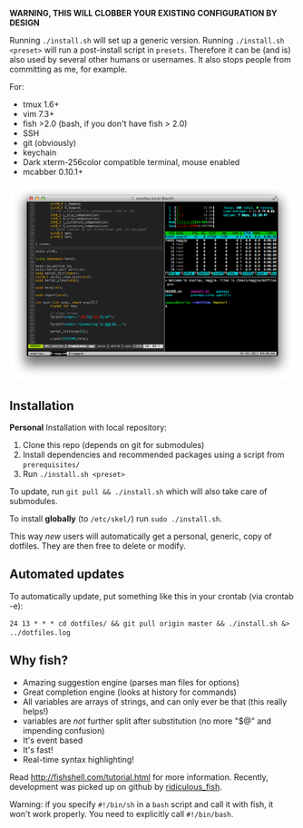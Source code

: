 **WARNING, THIS WILL CLOBBER YOUR EXISTING CONFIGURATION BY DESIGN**

Running `./install.sh` will set up a generic version. Running `./install.sh <preset>`
will run a post-install script in `presets`. Therefore it can be (and is) also used
by several other humans or usernames. It also stops people from committing as me, for example.

For:

  * tmux 1.6+
  * vim 7.3+
  * fish >2.0 (bash, if you don't have fish > 2.0)
  * SSH
  * git (obviously)
  * keychain
  * Dark xterm-256color compatible terminal, mouse enabled
  * mcabber 0.10.1+


![Screenshot](screenshot.png "Why do all terminal screenshots show top or htop running?")


Installation
------------

**Personal** Installation with local repository:

  1. Clone this repo (depends on git for submodules)
  2. Install dependencies and recommended packages using a script from `prerequisites/`
  3. Run `./install.sh <preset>`

To update, run `git pull && ./install.sh` which will also take care of submodules.

To install **globally** (to `/etc/skel/`) run `sudo ./install.sh`.

This way *new* users will automatically get a personal, generic, copy of dotfiles. They
are then free to delete or modify.

Automated updates
-----------------

To automatically  update, put something like this in your crontab (via crontab -e):

	24 13 * * * cd dotfiles/ && git pull origin master && ./install.sh &> ../dotfiles.log

Why fish?
---------

  * Amazing suggestion engine (parses man files for options)
  * Great completion engine (looks at history for commands)
  * All variables are arrays of strings, and can only ever be that (this really helps!)
  * variables are _not_ further split after substitution (no more "$@" and impending confusion)
  * It's event based
  * It's fast!
  * Real-time syntax highlighting!


Read http://fishshell.com/tutorial.html for more information. Recently,
development was picked up on github by [ridiculous\_fish][1].


Warning: if you specify `#!/bin/sh` in a `bash` script and call it with fish,
it won't work properly. You need to explicitly call `#!/bin/bash`.

[1]: https://github.com/fish-shell/fish-shell/

